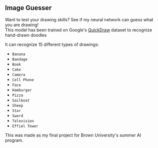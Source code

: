 ## Image Guesser
Want to test your drawing skills? See if my neural network can guess what you are drawing! \
This model has been trained on Google's [QuickDraw](https://quickdraw.withgoogle.com/data) dataset to recognize hand-drawn doodles

It can recognize 15 different types of drawings:
- `Banana`
- `Bandage`
- `Book`
- `Cake`
- `Camera`
- `Cell Phone`
- `Face`
- `Hamburger` 
- `Pizza`
- `Sailboat` 
- `Sheep`
- `Star` 
- `Sword`
- `Television`
- `Effiel Tower`

This was made as my final project for Brown University's summer AI program. 


